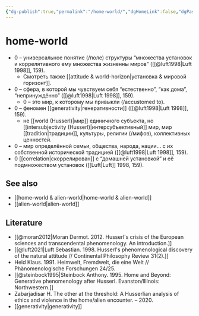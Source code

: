 ```yaml
---
{"dg-publish":true,"permalink":"/home-world/","dgHomeLink":false,"dgPassFrontmatter":false}
---
```


# home-world
- 0 – универсальное понятие (/поле) структуры “множества установок и коррелятивного ему множества жизненны миров” ([[@luft1998|Luft 1998]], 159).
	- Смотреть также [[attitude & world-horizon|установка & мировой горизонт]].
- 0 – сфера, в которой мы чувствуем себя “естественно”, “как дома”, “непринуждённо” ([[@luft1998|Luft 1998]], 159).
	- 0 – это мир, к которому мы привыкли (/accustomed to).
- 0 – феномен [[generativity|генеративности]] ([[@luft1998|Luft 1998]], 159). 
	- не [[world (Husserl)|мир]] единичного субъекта, но [[intersubjectivity (Husserl)|интерсубъективный]] мир, мир [[tradition|традиции]], культуры, религии (/мифов), коллективных ценностей.
- 0 – мир определённой семьи, общества, народа, нации… с их собственной исторической традицией ([[@luft1998|Luft 1998]], 159).
- 0 [[correlation|скоррелирован]] с “домашней установкой” и её подмножеством установок ([[Luft|Luft]] 1998, 159).


## See also
- [[home-world & alien-world|home-world & alien-world]]
- [[alien-world|alien-world]]


## Literature
- [[@moran2012|Moran Dermot. 2012. Husserl's crisis of the European sciences and transcendental phenomenology. An introduction.]]
- [[@luft2021|Luft Sebastian. 1998. Husserl's phenomenological discovery of the natural attitude // Continental Philosophy Review 31(2).]]
- Held Klaus. 1991. Heimwelt, Fremdwelt, die eine Welt // Phänomenologische Forschungen 24/25.
- [[@steinbock1995|Steinbock Anthony. 1995. Home and Beyond: Generative phenomenology after Husserl. Evanston/lllinois: Northwestern.]]
- Zabarjadisar H. The other at the threshold: A Husserlian analysis of ethics and violence in the home/alien encounter. – 2020.
- [[generativity|generativity]]